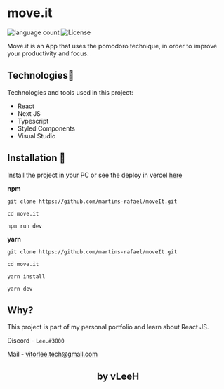 <h1>move.it</h1>
<p>
  <img alt="language count" src="https://img.shields.io/github/languages/count/vLeeH/move.it?color=6E40C9&style=flat-square"> <img alt="License"         src="https://img.shields.io/badge/license-MIT-6E40C9?style=flat-square">
</p>

<p>Move.it is an App that uses the pomodoro technique, in order to improve your productivity and focus.</p>

## Technologies🔧 
Technologies and tools used in this project:
- React
- Next JS
- Typescript
- Styled Components
- Visual Studio  


## Installation 📁
Install the project in your PC or see the deploy in vercel <a href="https://nlw-4moveit.vercel.app/">here</a>

**npm**
```
git clone https://github.com/martins-rafael/moveIt.git 

cd move.it

npm run dev 
```

**yarn**
```
git clone https://github.com/martins-rafael/moveIt.git 

cd move.it

yarn install 

yarn dev
```

## Why? 

This project is part of my personal portfolio and learn about React JS.

Discord - `Lee.#3800`

Mail - <a>vitorlee.tech@gmail.com</a>

<h2 align="center">by vLeeH</h2> 
